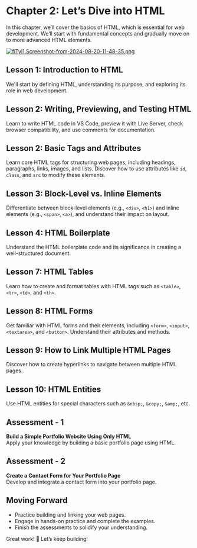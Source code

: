 # **Chapter 2: Let’s Dive into HTML**

In this chapter, we’ll cover the basics of HTML, which is essential for web development. We’ll start with fundamental concepts and gradually move on to more advanced HTML elements.

[![fiTyl1.Screenshot-from-2024-08-20-11-48-35.png](https://i.im.ge/2024/08/20/fiTyl1.Screenshot-from-2024-08-20-11-48-35.png)](https://im.ge/i/Screenshot-from-2024-08-20-11-48-35.fiTyl1)

## **Lesson 1: Introduction to HTML**

We'll start by defining HTML, understanding its purpose, and exploring its role in web development.

## **Lesson 2: Writing, Previewing, and Testing HTML**

Learn to write HTML code in VS Code, preview it with Live Server, check browser compatibility, and use comments for documentation.

## **Lesson 2: Basic Tags and Attributes**

Learn core HTML tags for structuring web pages, including headings, paragraphs, links, images, and lists. Discover how to use attributes like `id`, `class`, and `src` to modify these elements.

## **Lesson 3: Block-Level vs. Inline Elements**

Differentiate between block-level elements (e.g., `<div>`, `<h1>`) and inline elements (e.g., `<span>`, `<a>`), and understand their impact on layout.

## **Lesson 4: HTML Boilerplate**

Understand the HTML boilerplate code and its significance in creating a well-structured document.


## **Lesson 7: HTML Tables**

Learn how to create and format tables with HTML tags such as `<table>`, `<tr>`, `<td>`, and `<th>`.

## **Lesson 8: HTML Forms**

Get familiar with HTML forms and their elements, including `<form>`, `<input>`, `<textarea>`, and `<button>`. Understand their attributes and methods.

## **Lesson 9: How to Link Multiple HTML Pages**

Discover how to create hyperlinks to navigate between multiple HTML pages.

## **Lesson 10: HTML Entities**

Use HTML entities for special characters such as `&nbsp;`, `&copy;`, `&amp;`, etc.

## **Assessment - 1**

**Build a Simple Portfolio Website Using Only HTML**  
Apply your knowledge by building a basic portfolio page using HTML.

## **Assessment - 2**

**Create a Contact Form for Your Portfolio Page**  
Develop and integrate a contact form into your portfolio page.

## **Moving Forward**

- Practice building and linking your web pages.
- Engage in hands-on practice and complete the examples.
- Finish the assessments to solidify your understanding.

Great work! 🚀 Let’s keep building!

<!--stackedit_data:
eyJoaXN0b3J5IjpbLTUyMDEwNTI3MywxODU4MDEyNTExLDUzMj
QyMDI0LDEzMDY5MDI0MjYsLTEzMDQ2MTc3N119
-->